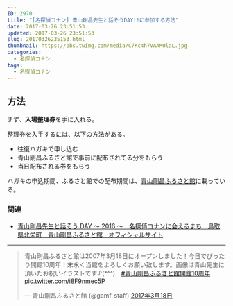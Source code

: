 ```yaml
---
ID: 2970
title: "[名探偵コナン] 青山剛昌先生と話そうDAY!!に参加する方法"
date: 2017-03-26 23:51:53
updated: 2017-03-26 23:51:53
slug: 20170326235153.html
thumbnail: https://pbs.twimg.com/media/C7Kc4h7VAAM0laL.jpg
categories:
  - 名探偵コナン
tags:
  - 名探偵コナン
---
```


<!--more-->

## 方法

まず、<strong>入場整理券</strong>を手に入れる。

整理券を入手するには、以下の方法がある。

- 往復ハガキで申し込む
- 青山剛昌ふるさと館で事前に配布されてる分をもらう
- 当日配布される券をもらう

ハガキの申込期間、ふるさと館での配布期間は、[青山剛昌ふるさと館](http://www.gamf.jp/)に載っている。

### 関連

- [青山剛昌先生と話そう DAY ～ 2016 ～　名探偵コナンに会えるまち　鳥取県北栄町　青山剛昌ふるさと館　オフィシャルサイト](http://www.gamf.jp/2050.html)

---

<blockquote class="twitter-tweet" data-lang="ja"><p lang="ja" dir="ltr">青山剛昌ふるさと館は2007年3月18日にオープンしました！今日でぴったり開館10周年！末永く当館をよろしくお願い致します。画像は青山先生に頂いたお祝いイラストです♪(*^^)　<a href="https://twitter.com/hashtag/%E9%9D%92%E5%B1%B1%E5%89%9B%E6%98%8C%E3%81%B5%E3%82%8B%E3%81%95%E3%81%A8%E9%A4%A8%E9%96%8B%E9%A4%A810%E5%91%A8%E5%B9%B4?src=hash">#青山剛昌ふるさと館開館10周年</a> <a href="https://t.co/i8F9nmec5P">pic.twitter.com/i8F9nmec5P</a></p>— 青山剛昌ふるさと館 (@gamf_staff) <a href="https://twitter.com/gamf_staff/status/842908596081852417">2017年3月18日</a></blockquote>
<script async src="//platform.twitter.com/widgets.js" charset="utf-8"></script>
